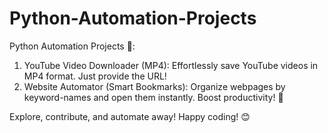 # Python-Automation-Projects
Python Automation Projects 🚀:  

1. YouTube Video Downloader (MP4): Effortlessly save YouTube videos in MP4 format. Just provide the URL!
2. Website Automator (Smart Bookmarks): Organize webpages by keyword-names and open them instantly. Boost productivity! 🤖

Explore, contribute, and automate away! Happy coding! 😊
